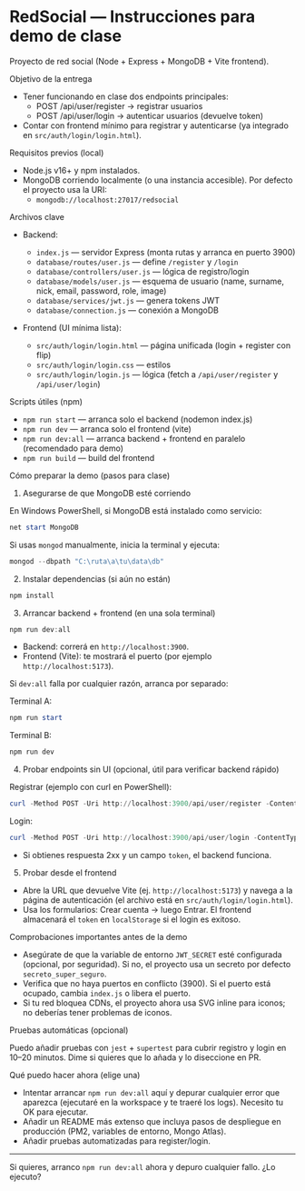 # RedSocial — Instrucciones para demo de clase

Proyecto de red social (Node + Express + MongoDB + Vite frontend).

Objetivo de la entrega

- Tener funcionando en clase dos endpoints principales:
  - POST /api/user/register  → registrar usuarios
  - POST /api/user/login     → autenticar usuarios (devuelve token)
- Contar con frontend mínimo para registrar y autenticarse (ya integrado en `src/auth/login/login.html`).

Requisitos previos (local)

- Node.js v16+ y npm instalados.
- MongoDB corriendo localmente (o una instancia accesible). Por defecto el proyecto usa la URI:
  - `mongodb://localhost:27017/redsocial`

Archivos clave

- Backend:
  - `index.js` — servidor Express (monta rutas y arranca en puerto 3900)
  - `database/routes/user.js` — define `/register` y `/login`
  - `database/controllers/user.js` — lógica de registro/login
  - `database/models/user.js` — esquema de usuario (name, surname, nick, email, password, role, image)
  - `database/services/jwt.js` — genera tokens JWT
  - `database/connection.js` — conexión a MongoDB

- Frontend (UI mínima lista):
  - `src/auth/login/login.html` — página unificada (login + register con flip)
  - `src/auth/login/login.css` — estilos
  - `src/auth/login/login.js` — lógica (fetch a `/api/user/register` y `/api/user/login`)

Scripts útiles (npm)

- `npm run start`   — arranca solo el backend (nodemon index.js)
- `npm run dev`     — arranca solo el frontend (vite)
- `npm run dev:all` — arranca backend + frontend en paralelo (recomendado para demo)
- `npm run build`   — build del frontend

Cómo preparar la demo (pasos para clase)

1) Asegurarse de que MongoDB esté corriendo

En Windows PowerShell, si MongoDB está instalado como servicio:

```powershell
net start MongoDB
```

Si usas `mongod` manualmente, inicia la terminal y ejecuta:

```powershell
mongod --dbpath "C:\ruta\a\tu\data\db"
```

2) Instalar dependencias (si aún no están)

```powershell
npm install
```

3) Arrancar backend + frontend (en una sola terminal)

```powershell
npm run dev:all
```

- Backend: correrá en `http://localhost:3900`.
- Frontend (Vite): te mostrará el puerto (por ejemplo `http://localhost:5173`).

Si `dev:all` falla por cualquier razón, arranca por separado:

Terminal A:
```powershell
npm run start
```
Terminal B:
```powershell
npm run dev
```

4) Probar endpoints sin UI (opcional, útil para verificar backend rápido)

Registrar (ejemplo con curl en PowerShell):

```powershell
curl -Method POST -Uri http://localhost:3900/api/user/register -ContentType 'application/json' -Body '{"name":"Prueba","surname":"Usuario","nick":"prueba","email":"prueba@example.com","password":"123456"}'
```

Login:

```powershell
curl -Method POST -Uri http://localhost:3900/api/user/login -ContentType 'application/json' -Body '{"email":"prueba@example.com","password":"123456"}'
```

- Si obtienes respuesta 2xx y un campo `token`, el backend funciona.

5) Probar desde el frontend

- Abre la URL que devuelve Vite (ej. `http://localhost:5173`) y navega a la página de autenticación (el archivo está en `src/auth/login/login.html`).
- Usa los formularios: Crear cuenta → luego Entrar. El frontend almacenará el `token` en `localStorage` si el login es exitoso.

Comprobaciones importantes antes de la demo

- Asegúrate de que la variable de entorno `JWT_SECRET` esté configurada (opcional, por seguridad). Si no, el proyecto usa un secreto por defecto `secreto_super_seguro`.
- Verifica que no haya puertos en conflicto (3900). Si el puerto está ocupado, cambia `index.js` o libera el puerto.
- Si tu red bloquea CDNs, el proyecto ahora usa SVG inline para iconos; no deberías tener problemas de iconos.

Pruebas automáticas (opcional)

Puedo añadir pruebas con `jest` + `supertest` para cubrir registro y login en 10–20 minutos. Dime si quieres que lo añada y lo diseccione en PR.

Qué puedo hacer ahora (elige una)

- Intentar arrancar `npm run dev:all` aquí y depurar cualquier error que aparezca (ejecutaré en la workspace y te traeré los logs). Necesito tu OK para ejecutar.
- Añadir un README más extenso que incluya pasos de despliegue en producción (PM2, variables de entorno, Mongo Atlas).
- Añadir pruebas automatizadas para register/login.

---

Si quieres, arranco `npm run dev:all` ahora y depuro cualquier fallo. ¿Lo ejecuto?